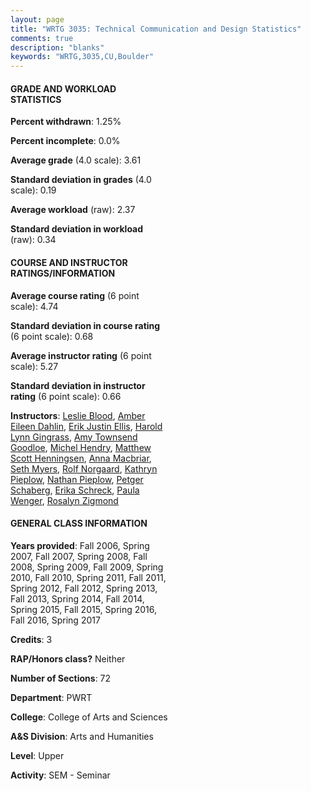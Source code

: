 ```yaml
---
layout: page
title: "WRTG 3035: Technical Communication and Design Statistics"
comments: true
description: "blanks"
keywords: "WRTG,3035,CU,Boulder"
---
```

<head>
<script src="https://ajax.googleapis.com/ajax/libs/jquery/2.1.3/jquery.min.js"></script>
<script src="https://dl.dropboxusercontent.com/s/pc42nxpaw1ea4o9/highcharts.js?dl=0"></script>
<!-- <script src="../assets/js/highcharts.js"></script> -->
<style type="text/css">@font-face {
	font-family: "Bebas Neue";
	src: url(https://www.filehosting.org/file/details/544349/BebasNeue Regular.otf) format("opentype");
	}
	h1.Bebas { 
		font-family: "Bebas Neue", Verdana, Tahoma;
	}
</style>
</head>
<body>
	<div id="container" style="float: right; width: 45%; height: 88%; margin-left: 2.5%; margin-right: 2.5%;"></div>
	<script language="JavaScript">
		$(document).ready(function() {
		var chart = {type: 'column'};
		var title = {text: 'Grade Distribution'};
		var xAxis = {categories: ['A','B','C','D','F'],crosshair: true};
		var yAxis = {min: 0,title: {text: 'Percentage'}};
		var tooltip = {headerFormat: '<center><b><span style="font-size:20px">{point.key}</span></b></center>',
		               pointFormat: '<td style="padding:0"><b>{point.y:.1f}%</b></td>',
		               footerFormat: '</table>',shared: true,useHTML: true};
		var plotOptions = {column: {pointPadding: 0.0,borderWidth: 0}};  
		var credits = {enabled: false};var series= [{name: 'Percent',data: [69.3,28.09,2.05,0.22,0.35,]}];
		var json = {};
		json.chart = chart;
		json.title = title;
		json.tooltip = tooltip;
		json.xAxis = xAxis;
		json.yAxis = yAxis;  
		json.series = series;
		json.plotOptions = plotOptions;  
		json.credits = credits;
		$('#container').highcharts(json);
	});
	</script>
</body>
			   
#### GRADE AND WORKLOAD STATISTICS

**Percent withdrawn**: 1.25%

**Percent incomplete**: 0.0%

**Average grade** (4.0 scale): 3.61

**Standard deviation in grades** (4.0 scale): 0.19

**Average workload** (raw): 2.37

**Standard deviation in workload** (raw): 0.34

#### COURSE AND INSTRUCTOR RATINGS/INFORMATION

**Average course rating** (6 point scale): 4.74

**Standard deviation in course rating** (6 point scale): 0.68

**Average instructor rating** (6 point scale): 5.27

**Standard deviation in instructor rating** (6 point scale): 0.66

**Instructors**: <a href='../../instructors/Leslie_Blood'>Leslie Blood</a>, <a href='../../instructors/Amber_Eileen_Dahlin'>Amber Eileen Dahlin</a>, <a href='../../instructors/Erik_Justin_Ellis'>Erik Justin Ellis</a>, <a href='../../instructors/Harold_Lynn_Gingrass'>Harold Lynn Gingrass</a>, <a href='../../instructors/Amy_Townsend_Goodloe'>Amy Townsend Goodloe</a>, <a href='../../instructors/Michel_Hendry'>Michel Hendry</a>, <a href='../../instructors/Matthew_Scott_Henningsen'>Matthew Scott Henningsen</a>, <a href='../../instructors/Anna_Macbriar'>Anna Macbriar</a>, <a href='../../instructors/Seth_Myers'>Seth Myers</a>, <a href='../../instructors/Rolf_Norgaard'>Rolf Norgaard</a>, <a href='../../instructors/Kathryn_Pieplow'>Kathryn Pieplow</a>, <a href='../../instructors/Nathan_Pieplow'>Nathan Pieplow</a>, <a href='../../instructors/Petger_Schaberg'>Petger Schaberg</a>, <a href='../../instructors/Erika_Schreck'>Erika Schreck</a>, <a href='../../instructors/Paula_Wenger'>Paula Wenger</a>, <a href='../../instructors/Rosalyn_Zigmond'>Rosalyn Zigmond</a>

#### GENERAL CLASS INFORMATION

**Years provided**: Fall 2006, Spring 2007, Fall 2007, Spring 2008, Fall 2008, Spring 2009, Fall 2009, Spring 2010, Fall 2010, Spring 2011, Fall 2011, Spring 2012, Fall 2012, Spring 2013, Fall 2013, Spring 2014, Fall 2014, Spring 2015, Fall 2015, Spring 2016, Fall 2016, Spring 2017

**Credits**: 3

**RAP/Honors class?** Neither

**Number of Sections**: 72

**Department**: PWRT

**College**: College of Arts and Sciences

**A&S Division**: Arts and Humanities

**Level**: Upper

**Activity**: SEM - Seminar
